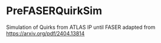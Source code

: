 # PreFASERQuirkSim
Simulation of Quirks from ATLAS IP until FASER adapted from https://arxiv.org/pdf/2404.13814
